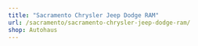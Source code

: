 ```yaml
---
title: "Sacramento Chrysler Jeep Dodge RAM"
url: /sacramento/sacramento-chrysler-jeep-dodge-ram/
shop: Autohaus
---
```

